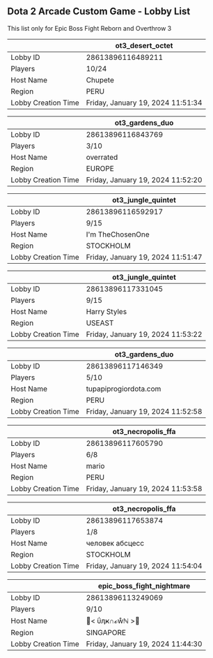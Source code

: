 ## Dota 2 Arcade Custom Game - Lobby List

This list only for Epic Boss Fight Reborn and Overthrow 3

|  | ot3_desert_octet |
| ------ | ------ |
| Lobby ID | 28613896116489211 |
| Players | 10/24 |
| Host Name | Chupete |
| Region | PERU |
| Lobby Creation Time | Friday, January 19, 2024 11:51:34 |


|  | ot3_gardens_duo |
| ------ | ------ |
| Lobby ID | 28613896116843769 |
| Players | 3/10 |
| Host Name | overrated |
| Region | EUROPE |
| Lobby Creation Time | Friday, January 19, 2024 11:52:20 |


|  | ot3_jungle_quintet |
| ------ | ------ |
| Lobby ID | 28613896116592917 |
| Players | 9/15 |
| Host Name | I'm TheChosenOne |
| Region | STOCKHOLM |
| Lobby Creation Time | Friday, January 19, 2024 11:51:47 |


|  | ot3_jungle_quintet |
| ------ | ------ |
| Lobby ID | 28613896117331045 |
| Players | 9/15 |
| Host Name | Harry Styles |
| Region | USEAST |
| Lobby Creation Time | Friday, January 19, 2024 11:53:22 |


|  | ot3_gardens_duo |
| ------ | ------ |
| Lobby ID | 28613896117146349 |
| Players | 5/10 |
| Host Name | tupapiprogiordota.com |
| Region | PERU |
| Lobby Creation Time | Friday, January 19, 2024 11:52:58 |


|  | ot3_necropolis_ffa |
| ------ | ------ |
| Lobby ID | 28613896117605790 |
| Players | 6/8 |
| Host Name | mario |
| Region | PERU |
| Lobby Creation Time | Friday, January 19, 2024 11:53:58 |


|  | ot3_necropolis_ffa |
| ------ | ------ |
| Lobby ID | 28613896117653874 |
| Players | 1/8 |
| Host Name | человек абсцесс |
| Region | STOCKHOLM |
| Lobby Creation Time | Friday, January 19, 2024 11:54:04 |


|  | epic_boss_fight_nightmare |
| ------ | ------ |
| Lobby ID | 28613896113249069 |
| Players | 9/10 |
| Host Name | 💯< ΰӆҝ∩ℴẘℕ >💯 |
| Region | SINGAPORE |
| Lobby Creation Time | Friday, January 19, 2024 11:44:30 |


